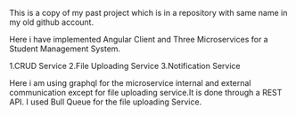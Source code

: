 This is a copy of my past project which is in a repository with same name in my old github account.

Here i have implemented Angular Client and Three Microservices for a Student Management System.

1.CRUD Service
2.File Uploading Service
3.Notification Service

Here i am using graphql for the microservice internal and external communication except for file uploading service.It is done through a REST API.
I used Bull Queue for the file uploading Service.

